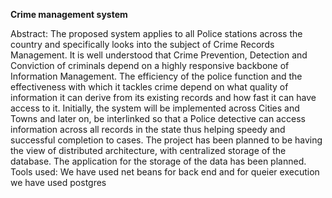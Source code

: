 <b>Crime management system</b>

Abstract:
The proposed system applies to all Police stations across the country and specifically looks into the subject of Crime Records Management. It is well understood that Crime Prevention, Detection and Conviction of criminals depend on a highly responsive backbone of Information Management. The efficiency of the police function and the effectiveness with which it tackles crime depend on what quality of information it can derive from its existing records and how fast it can have access to it. Initially, the system will be implemented across Cities and Towns and later on, be interlinked so that a Police detective can access information across all records in the state thus helping speedy and successful completion to cases. The project has been planned to be having the view of distributed architecture, with centralized storage of the database. The application for the storage of the data has been planned. 
Tools used:
We have used net beans for back end and for queier execution we have used postgres


